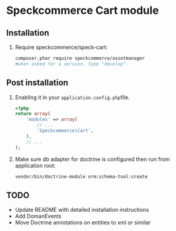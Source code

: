Speckcommerce Cart module
=========================

Installation
------------

1.  Require speckcommerce/speck-cart:

    ```sh
    composer.phar require speckcommerce/assetmanager
    #when asked for a version, type "develop".
    ```

Post installation
------------------

1. Enabling it in your `application.config.php`file.

    ```php
    <?php
    return array(
        'modules' => array(
            // ...
            'Speckcommerce\Cart',
        ),
        // ...
    );
    ```
2. Make sure db adapter for doctrine is configured then run from application root:

    ```sh
    vendor/bin/doctrine-module orm:schema-tool:create
    ```

TODO
----

- Update README with detailed installation instructions
- Add DomanEvents
- Move Doctrine annotations on entities to xml or similar
